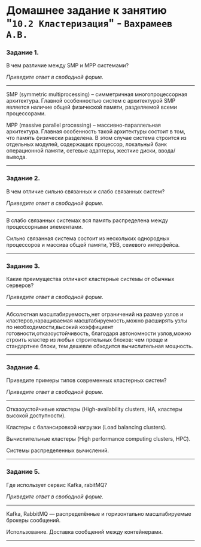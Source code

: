 # Домашнее задание к занятию "`10.2 Кластеризация`" - `Вахрамеев А.В.`



### Задание 1. 

В чем различие между SMP и MPP системами?

*Приведите ответ в свободной форме.*

---

SMP (symmetric multiprocessing) – симметричная многопроцессорная архитектура. Главной особенностью систем с архитектурой SMP является наличие общей физической памяти, разделяемой всеми процессорами.

MPP (massive parallel processing) – массивно-параллельная архитектура. Главная особенность такой архитектуры состоит в том, что память физически разделена. В этом случае система строится из отдельных модулей, содержащих процессор, локальный банк операционной памяти, сетевые адаптеры, жесткие диски, ввода/вывода.

---

### Задание 2.

В чем отличие сильно связанных и слабо связанных систем?

*Приведите ответ в свободной форме.*

---

В слабо связанных системах вся память распределена между процессорными элементами. 

Сильно связанная система состоит из нескольких однородных процессоров и массива общей памяти, УВВ, сеиевого интерфейса.

---

### Задание 3.

Какие преимущества отличают кластерные системы от обычных серверов?

*Приведите ответ в свободной форме.*

---

Абсолютная масштабируемость,нет ограничений на размер узлов и кластеров,наращиваемая масштабируемость,можно расширять узлы по необходимости,высокий коэффициент готовности,отказоустойчивость, благодаря автономности узлов,можно строить кластер из любых строительных блоков: чем проще и стандартнее блоки, тем дешевле обходится вычислительная мощность.

---

### Задание 4.

Приведите примеры типов современных кластерных систем?

*Приведите ответ в свободной форме.*

---

Отказоустойчивые кластеры (High-availability clusters, HA, кластеры высокой доступности).

Кластеры с балансировкой нагрузки (Load balancing clusters).

Вычислительные кластеры (High performance computing clusters, HPC).

Системы распределенных вычислений.

---

### Задание 5.

Где использует сервис Kafka, rabitMQ?

*Приведите ответ в свободной форме.*

---

Kafka, RabbitMQ — распределённые и горизонтально масштабируемые брокеры сообщений.

Использование.
Доставка сообщений между контейнерами.

---
